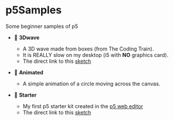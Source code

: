 # p5Samples

Some beginner samples of p5

* 📁 **3Dwave**
  * A 3D wave made from boxes (from The Coding Train).
  * It is REALLY slow on my desktop (i5 with **NO** graphics card).
  * The direct link to this [sketch](https://editor.p5js.org/SpilledMilkCOM/sketches/sGvWkvl86)

* 📁 **Animated**
  * A simple animation of a circle moving across the canvas.

* 📁 **Starter**
  * My first p5 starter kit created in the [p5 web editor](https://editor.p5js.org/)
  * The direct link to this [sketch](https://editor.p5js.org/SpilledMilkCOM/sketches/IvkGgnQJW)
